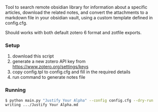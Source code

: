 Tool to search remote obsidian library for information about a specific
articles, download the related notes, and convert the attachments to a
markdown file in your obsidian vault, using a custom template defined in
config.cfg.

Should works with both default zotero 6 format and zotfile exports.

### Setup

1. download this script
1. generate a new zotero API key from https://www.zotero.org/settings/keys
1. copy config.tpl to config.cfg and fill in the required details
1. run command to generate notes file

### Running

```bash
$ python main.py "Justify Your Alpha" --config config.cfg --dry-run
writing .../Justify Your Alpha.md
```
